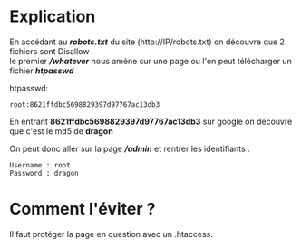 # Explication
En accédant au ***robots.txt*** du site (http://IP/robots.txt) on découvre que 2 fichiers sont Disallow<br>
le premier ***/whatever*** nous amène sur une page ou l'on peut télécharger un fichier ***htpasswd***<br>

htpasswd:
```
root:8621ffdbc5698829397d97767ac13db3
```
En entrant **8621ffdbc5698829397d97767ac13db3** sur google on découvre que c'est le md5 de **dragon**

On peut donc aller sur la page ***/admin*** et rentrer les identifiants :
```
Username : root
Password : dragon
```
# Comment l'éviter ?
Il faut protéger la page en question avec un .htaccess.